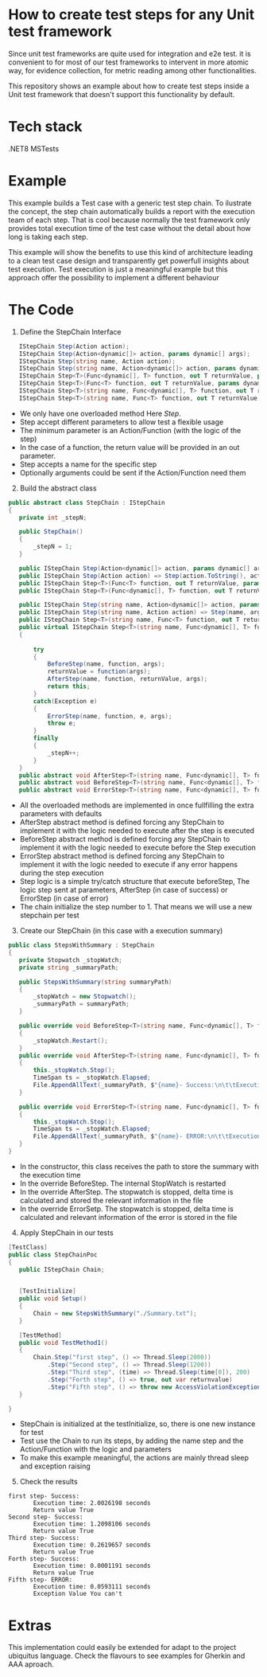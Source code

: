 # How to create test steps for any Unit test framework

Since unit test frameworks are quite used for integration and e2e test. it is convenient to for most of our test frameworks to intervent in more atomic way, for evidence collection, for metric reading among other functionalities.

This repository shows an example about how to create test steps inside a Unit test framework that doesn't support this functionality by default.

# Tech stack
.NET8
MSTests

# Example

This example builds a Test case with a generic test step chain. To ilustrate the concept, the step chain automatically builds a report with the execution team of each step. That is cool because normally the test framework only provides total execution time of the test case without the detail about how long is taking each step.

This example will show the benefits to use this kind of architecture leading to a clean test case design and transparently get powerfull insights about test execution. Test execution is just a meaningful example but this approach offer the possibility to implement a different behaviour

# The Code

1. Define the StepChain Interface

 ```cs
    IStepChain Step(Action action);
    IStepChain Step(Action<dynamic[]> action, params dynamic[] args);
    IStepChain Step(string name, Action action);
    IStepChain Step(string name, Action<dynamic[]> action, params dynamic[] args);
    IStepChain Step<T>(Func<dynamic[], T> function, out T returnValue, params dynamic[] args);
    IStepChain Step<T>(Func<T> function, out T returnValue, params dynamic[] args);
    IStepChain Step<T>(string name, Func<dynamic[], T> function, out T returnValue, params dynamic[] args);
    IStepChain Step<T>(string name, Func<T> function, out T returnValue, params dynamic[] args);
```
* We only have one overloaded method Here *Step*.
* Step accept different parameters to allow test a flexible usage
* The minimum parameter is an Action/Function (with the logic of the step)
* In the case of a function, the return value will be provided in an out parameter.
* Step accepts a name for the specific step
* Optionally arguments could be sent if the Action/Function need them

2. Build the abstract class

 ```cs
public abstract class StepChain : IStepChain
{
    private int _stepN;

    public StepChain()
    {
        _stepN = 1;
    }

    public IStepChain Step(Action<dynamic[]> action, params dynamic[] args) => Step(action.ToString(), action, args);
    public IStepChain Step(Action action) => Step(action.ToString(), action);
    public IStepChain Step<T>(Func<T> function, out T returnValue, params dynamic[] args) => Step(function.ToString(), args => { return function(); }, out returnValue, args);
    public IStepChain Step<T>(Func<dynamic[], T> function, out T returnValue, params dynamic[] args) => Step(function.ToString(), args => { return function(args); }, out returnValue, args);

    public IStepChain Step(string name, Action<dynamic[]> action, params dynamic[] args) => Step(name, args => { action(args); return true; }, out _, args);
    public IStepChain Step(string name, Action action) => Step(name, args => { action(); return true; }, out _);
    public IStepChain Step<T>(string name, Func<T> function, out T returnValue, params dynamic[] args) => Step(name, args => { return function(); }, out returnValue);
    public virtual IStepChain Step<T>(string name, Func<dynamic[], T> function, out T returnValue, params dynamic[] args)
    {
       
        try
        {
            BeforeStep(name, function, args);
            returnValue = function(args);
            AfterStep(name, function, returnValue, args);
            return this;
        }
        catch(Exception e)
        {
            ErrorStep(name, function, e, args);
            throw e;
        }
        finally
        {
            _stepN++;
        }
    }
    public abstract void AfterStep<T>(string name, Func<dynamic[], T> function, T returnValue, params dynamic[] args);
    public abstract void BeforeStep<T>(string name, Func<dynamic[], T> function, params dynamic[] args);
    public abstract void ErrorStep<T>(string name, Func<dynamic[], T> function, Exception e, params dynamic[] args);
```
* All the overloaded methods are implemented in once fullfilling the extra parameters with defaults
* AfterStep abstract method is defined forcing any StepChain to implement it with the logic needed to execute after the step is executed
* BeforeStep abstract method is defined forcing any StepChain to implement it with the logic needed to execute before the Step execution
* ErrorStep abstract method is defined forcing any StepChain to implement it with the logic needed to execute if any error happens during the step execution
* Step logic is a simple try/catch structure that execute beforeStep, The logic step sent at parameters, AfterStep (in case of success) or ErrorStep (in case of error)
* The chain initialize the step number to 1. That means we will use a new stepchain per test


3. Create our StepChain (in this case with a execution summary)

 ```cs
public class StepsWithSummary : StepChain
{
    private Stopwatch _stopWatch;
    private string _summaryPath;

    public StepsWithSummary(string summaryPath)
    {
        _stopWatch = new Stopwatch();
        _summaryPath = summaryPath;
    }

    public override void BeforeStep<T>(string name, Func<dynamic[], T> function, params dynamic[] args)
    {
        _stopWatch.Restart();
    }
    public override void AfterStep<T>(string name, Func<dynamic[], T> function, T returnValue, params dynamic[] args)
    {
        this._stopWatch.Stop();
        TimeSpan ts = _stopWatch.Elapsed;
        File.AppendAllText(_summaryPath, $"{name}- Success:\n\t\tExecution time: {ts.TotalSeconds} seconds\n\t\tReturn value {returnValue} \n");
    }

    public override void ErrorStep<T>(string name, Func<dynamic[], T> function, Exception e, params dynamic[] args)
    {
        this._stopWatch.Stop();
        TimeSpan ts = _stopWatch.Elapsed;
        File.AppendAllText(_summaryPath, $"{name}- ERROR:\n\t\tExecution time: {ts.TotalSeconds} seconds\n\t\tException Value {e.Message} \n"); 
    }
}
```
* In the constructor, this class receives the path to store the summary with the execution time
* In the override BeforeStep. The internal StopWatch is restarted
* In the override AfterStep. The stopwatch is stopped, delta time is calculated and stored the relevant information in the file
* In the override ErrorSetp. The stopwatch is stopped, delta time is calculated and relevant information of the error is stored in the file

4. Apply StepChain in our tests

 ```cs
[TestClass]
public class StepChainPoc
{
    public IStepChain Chain;
    

    [TestInitialize]
    public void Setup()
    {
        Chain = new StepsWithSummary("./Summary.txt");
    }

    [TestMethod]
    public void TestMethod1()
    {
        Chain.Step("first step", () => Thread.Sleep(2000))
            .Step("Second step", () => Thread.Sleep(1200))
            .Step("Third step", (time) => Thread.Sleep(time[0]), 200)
            .Step("Forth step", () => true, out var returnvalue)
            .Step("Fifth step", () => throw new AccessViolationException("You can't"));
    }

}
```
* StepChain is initialized at the testInitialize, so, there is one new instance for test
* Test use the Chain to run its steps, by adding the name step and the Action/Function with the logic and parameters
* To make this example meaningful, the actions are mainly thread sleep and exception raising

5. Check the results
 ```
first step- Success:
		Execution time: 2.0026198 seconds
		Return value True 
Second step- Success:
		Execution time: 1.2098106 seconds
		Return value True 
Third step- Success:
		Execution time: 0.2619657 seconds
		Return value True 
Forth step- Success:
		Execution time: 0.0001191 seconds
		Return value True 
Fifth step- ERROR:
		Execution time: 0.0593111 seconds
		Exception Value You can't 
```

# Extras
This implementation could easily be extended for adapt to the project ubiquitus language. Check the flavours to see examples for Gherkin and AAA aproach.

